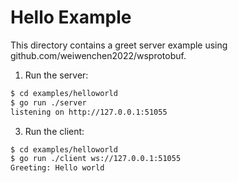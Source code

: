 # Hello Example

This directory contains a greet server example using github.com/weiwenchen2022/wsprotobuf.

1. Run the server:

```bash
$ cd examples/helloworld
$ go run ./server
listening on http://127.0.0.1:51055
```

3. Run the client:

```bash
$ cd examples/helloworld
$ go run ./client ws://127.0.0.1:51055
Greeting: Hello world
```
